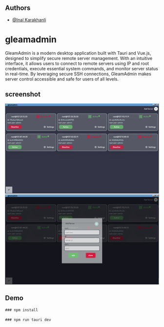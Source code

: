 
## Authors

- [@Inal Karakhanli](https://www.github.com/nickforhuman)

# gleamadmin

GleamAdmin is a modern desktop application built with Tauri and Vue.js, designed to simplify secure remote server management. With an intuitive interface, it allows users to connect to remote servers using IP and root credentials, execute essential system commands, and monitor server status in real-time. By leveraging secure SSH connections, GleamAdmin makes server control accessible and safe for users of all levels.

## screenshot
<img src="./ui.png"/>
<img src="./ui-modal.png"/>

## Demo


    ### npm install

    ### npm run tauri dev
